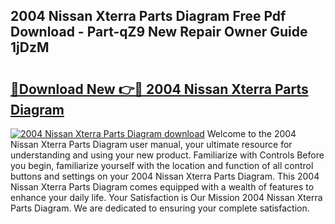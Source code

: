 ## 2004 Nissan Xterra Parts Diagram Free Pdf Download - Part-qZ9 New Repair Owner Guide 1jDzM

# <h2><a href="http://dfm9ex.blite.top/?on=2004+Nissan+Xterra+Parts+Diagram">🔗Download New 👉🔴 2004 Nissan Xterra Parts Diagram</a></h2>

[![2004 Nissan Xterra Parts Diagram download](https://i.imgur.com/lujVjoI.png)](http://dfm9ex.blite.top/?on=2004+Nissan+Xterra+Parts+Diagram)
Welcome to the 2004 Nissan Xterra Parts Diagram user manual, your ultimate resource for understanding and using your new product. Familiarize with Controls Before you begin, familiarize yourself with the location and function of all control buttons and settings on your 2004 Nissan Xterra Parts Diagram. This 2004 Nissan Xterra Parts Diagram comes equipped with a wealth of features to enhance your daily life. Your Satisfaction is Our Mission 2004 Nissan Xterra Parts Diagram. We are dedicated to ensuring your complete satisfaction.
